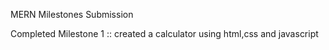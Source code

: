 MERN Milestones Submission

Completed Milestone 1 :: created a calculator using html,css and javascript
